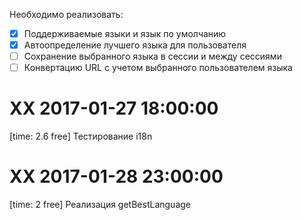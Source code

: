 Необходимо реализовать:
  - [x] Поддерживаемые языки и язык по умолчанию
  - [x] Автоопределение лучшего языка для пользователя
  - [ ] Сохранение выбранного языка в сессии и между сессиями
  - [ ] Конвертацию URL с учетом выбранного пользователем языка

# XX 2017-01-27 18:00:00

[time: 2.6 free] Тестирование i18n

# XX 2017-01-28 23:00:00

[time: 2 free] Реализация getBestLanguage
